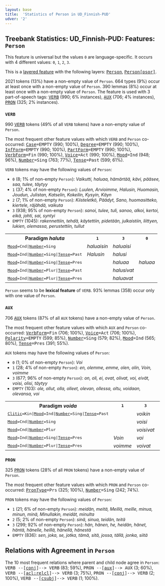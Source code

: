 ```yaml
---
layout: base
title:  'Statistics of Person in UD_Finnish-PUD'
udver: '2'
---
```


## Treebank Statistics: UD_Finnish-PUD: Features: `Person`

This feature is universal but the values `0` are language-specific.
It occurs with 4 different values: `0`, `1`, `2`, `3`.

This is a <a href="../../u/overview/feat-layers.html">layered feature</a> with the following layers: <tt><a href="fi_pud-feat-Person.html">Person</a></tt>, <tt><a href="fi_pud-feat-Person-psor.html">Person[psor]</a></tt>.

2021 tokens (13%) have a non-empty value of `Person`.
664 types (9%) occur at least once with a non-empty value of `Person`.
390 lemmas (8%) occur at least once with a non-empty value of `Person`.
The feature is used with 3 part-of-speech tags: <tt><a href="fi_pud-pos-VERB.html">VERB</a></tt> (990; 6% instances), <tt><a href="fi_pud-pos-AUX.html">AUX</a></tt> (706; 4% instances), <tt><a href="fi_pud-pos-PRON.html">PRON</a></tt> (325; 2% instances).

### `VERB`

990 <tt><a href="fi_pud-pos-VERB.html">VERB</a></tt> tokens (49% of all `VERB` tokens) have a non-empty value of `Person`.

The most frequent other feature values with which `VERB` and `Person` co-occurred: <tt><a href="fi_pud-feat-Case.html">Case</a></tt><tt>=EMPTY</tt> (990; 100%), <tt><a href="fi_pud-feat-Degree.html">Degree</a></tt><tt>=EMPTY</tt> (990; 100%), <tt><a href="fi_pud-feat-InfForm.html">InfForm</a></tt><tt>=EMPTY</tt> (990; 100%), <tt><a href="fi_pud-feat-PartForm.html">PartForm</a></tt><tt>=EMPTY</tt> (990; 100%), <tt><a href="fi_pud-feat-VerbForm.html">VerbForm</a></tt><tt>=Fin</tt> (990; 100%), <tt><a href="fi_pud-feat-Voice.html">Voice</a></tt><tt>=Act</tt> (990; 100%), <tt><a href="fi_pud-feat-Mood.html">Mood</a></tt><tt>=Ind</tt> (948; 96%), <tt><a href="fi_pud-feat-Number.html">Number</a></tt><tt>=Sing</tt> (763; 77%), <tt><a href="fi_pud-feat-Tense.html">Tense</a></tt><tt>=Past</tt> (599; 61%).

`VERB` tokens may have the following values of `Person`:

* `0` (8; 1% of non-empty `Person`): <em>Vaikutti, haluaa, hämärtää, kävi, pääsee, saa, tulee, täytyy</em>
* `1` (37; 4% of non-empty `Person`): <em>Luulen, Arvioimme, Halusin, Huomasin, Joudun, Julistan, Katselin, Kokeilin, Kysyin, Käyn</em>
* `2` (7; 1% of non-empty `Person`): <em>Kiisteletkö, Päädyt, Sano, huomasitteko, kiertele, räjähdä, vaikuta</em>
* `3` (938; 95% of non-empty `Person`): <em>sanoi, tulee, tuli, sanoo, alkoi, kertoi, eikä, johti, sai, syntyi</em>
* `EMPTY` (1045): <em>rakennettiin, tehdä, käytettiin, pidetään, julkaistiin, liittyen, lukien, olemassa, perustettiin, tullut</em>

<table>
  <tr><th>Paradigm <i>haluta</i></th><th><tt>1</tt></th><th><tt>3</tt></th><th><tt>0</tt></th></tr>
  <tr><td><tt><tt><a href="fi_pud-feat-Mood.html">Mood</a></tt><tt>=Cnd</tt>|<tt><a href="fi_pud-feat-Number.html">Number</a></tt><tt>=Sing</tt></tt></td><td><em>haluaisin</em></td><td><em>haluaisi</em></td><td></td></tr>
  <tr><td><tt><tt><a href="fi_pud-feat-Mood.html">Mood</a></tt><tt>=Ind</tt>|<tt><a href="fi_pud-feat-Number.html">Number</a></tt><tt>=Sing</tt>|<tt><a href="fi_pud-feat-Tense.html">Tense</a></tt><tt>=Past</tt></tt></td><td><em>Halusin</em></td><td><em>halusi</em></td><td></td></tr>
  <tr><td><tt><tt><a href="fi_pud-feat-Mood.html">Mood</a></tt><tt>=Ind</tt>|<tt><a href="fi_pud-feat-Number.html">Number</a></tt><tt>=Sing</tt>|<tt><a href="fi_pud-feat-Tense.html">Tense</a></tt><tt>=Pres</tt></tt></td><td></td><td><em>haluaa</em></td><td><em>haluaa</em></td></tr>
  <tr><td><tt><tt><a href="fi_pud-feat-Mood.html">Mood</a></tt><tt>=Ind</tt>|<tt><a href="fi_pud-feat-Number.html">Number</a></tt><tt>=Plur</tt>|<tt><a href="fi_pud-feat-Tense.html">Tense</a></tt><tt>=Past</tt></tt></td><td></td><td><em>halusivat</em></td><td></td></tr>
  <tr><td><tt><tt><a href="fi_pud-feat-Mood.html">Mood</a></tt><tt>=Ind</tt>|<tt><a href="fi_pud-feat-Number.html">Number</a></tt><tt>=Plur</tt>|<tt><a href="fi_pud-feat-Tense.html">Tense</a></tt><tt>=Pres</tt></tt></td><td></td><td><em>haluavat</em></td><td></td></tr>
</table>

`Person` seems to be **lexical feature** of `VERB`. 93% lemmas (358) occur only with one value of `Person`.

### `AUX`

706 <tt><a href="fi_pud-pos-AUX.html">AUX</a></tt> tokens (87% of all `AUX` tokens) have a non-empty value of `Person`.

The most frequent other feature values with which `AUX` and `Person` co-occurred: <tt><a href="fi_pud-feat-VerbForm.html">VerbForm</a></tt><tt>=Fin</tt> (706; 100%), <tt><a href="fi_pud-feat-Voice.html">Voice</a></tt><tt>=Act</tt> (706; 100%), <tt><a href="fi_pud-feat-Polarity.html">Polarity</a></tt><tt>=EMPTY</tt> (599; 85%), <tt><a href="fi_pud-feat-Number.html">Number</a></tt><tt>=Sing</tt> (579; 82%), <tt><a href="fi_pud-feat-Mood.html">Mood</a></tt><tt>=Ind</tt> (565; 80%), <tt><a href="fi_pud-feat-Tense.html">Tense</a></tt><tt>=Pres</tt> (391; 55%).

`AUX` tokens may have the following values of `Person`:

* `0` (1; 0% of non-empty `Person`): <em>Voi</em>
* `1` (28; 4% of non-empty `Person`): <em>en, olemme, emme, olen, olin, Voin, voimme</em>
* `3` (677; 96% of non-empty `Person`): <em>on, oli, ei, ovat, olivat, voi, eivät, voisi, olisi, täytyy</em>
* `EMPTY` (103): <em>ole, ollut, olla, olleet, olevan, ollessa, oltu, voidaan, olevansa, voi</em>

<table>
  <tr><th>Paradigm <i>voida</i></th><th><tt>1</tt></th><th><tt>3</tt></th><th><tt>0</tt></th></tr>
  <tr><td><tt><tt><a href="fi_pud-feat-Clitic.html">Clitic</a></tt><tt>=Kin</tt>|<tt><a href="fi_pud-feat-Mood.html">Mood</a></tt><tt>=Ind</tt>|<tt><a href="fi_pud-feat-Number.html">Number</a></tt><tt>=Sing</tt>|<tt><a href="fi_pud-feat-Tense.html">Tense</a></tt><tt>=Past</tt></tt></td><td></td><td><em>voikin</em></td><td></td></tr>
  <tr><td><tt><tt><a href="fi_pud-feat-Mood.html">Mood</a></tt><tt>=Cnd</tt>|<tt><a href="fi_pud-feat-Number.html">Number</a></tt><tt>=Sing</tt></tt></td><td></td><td><em>voisi</em></td><td></td></tr>
  <tr><td><tt><tt><a href="fi_pud-feat-Mood.html">Mood</a></tt><tt>=Cnd</tt>|<tt><a href="fi_pud-feat-Number.html">Number</a></tt><tt>=Plur</tt></tt></td><td></td><td><em>voisivat</em></td><td></td></tr>
  <tr><td><tt><tt><a href="fi_pud-feat-Mood.html">Mood</a></tt><tt>=Ind</tt>|<tt><a href="fi_pud-feat-Number.html">Number</a></tt><tt>=Sing</tt>|<tt><a href="fi_pud-feat-Tense.html">Tense</a></tt><tt>=Pres</tt></tt></td><td><em>Voin</em></td><td><em>voi</em></td><td><em>Voi</em></td></tr>
  <tr><td><tt><tt><a href="fi_pud-feat-Mood.html">Mood</a></tt><tt>=Ind</tt>|<tt><a href="fi_pud-feat-Number.html">Number</a></tt><tt>=Plur</tt>|<tt><a href="fi_pud-feat-Tense.html">Tense</a></tt><tt>=Pres</tt></tt></td><td><em>voimme</em></td><td><em>voivat</em></td><td></td></tr>
</table>

### `PRON`

325 <tt><a href="fi_pud-pos-PRON.html">PRON</a></tt> tokens (28% of all `PRON` tokens) have a non-empty value of `Person`.

The most frequent other feature values with which `PRON` and `Person` co-occurred: <tt><a href="fi_pud-feat-PronType.html">PronType</a></tt><tt>=Prs</tt> (325; 100%), <tt><a href="fi_pud-feat-Number.html">Number</a></tt><tt>=Sing</tt> (242; 74%).

`PRON` tokens may have the following values of `Person`:

* `1` (21; 6% of non-empty `Person`): <em>meidän, meitä, Meillä, meille, minua, minun, minä, Minullakin, meidät, minulta</em>
* `2` (5; 2% of non-empty `Person`): <em>sinä, sinua, teidän, teitä</em>
* `3` (299; 92% of non-empty `Person`): <em>hän, hänen, he, heidän, hänet, häntä, hänelle, heillä, hänellä, hänestä</em>
* `EMPTY` (836): <em>sen, joka, se, jotka, tämä, sitä, jossa, tällä, jonka, siitä</em>

## Relations with Agreement in `Person`

The 10 most frequent relations where parent and child node agree in `Person`:
<tt>VERB --[<tt><a href="fi_pud-dep-conj.html">conj</a></tt>]--> VERB</tt> (83; 59%),
<tt>PRON --[<tt><a href="fi_pud-dep-aux.html">aux</a></tt>]--> AUX</tt> (3; 60%),
<tt>VERB --[<tt><a href="fi_pud-dep-acl-relcl.html">acl:relcl</a></tt>]--> VERB</tt> (3; 75%),
<tt>PRON --[<tt><a href="fi_pud-dep-conj.html">conj</a></tt>]--> VERB</tt> (2; 100%),
<tt>VERB --[<tt><a href="fi_pud-dep-csubj.html">csubj</a></tt>]--> VERB</tt> (1; 100%).

